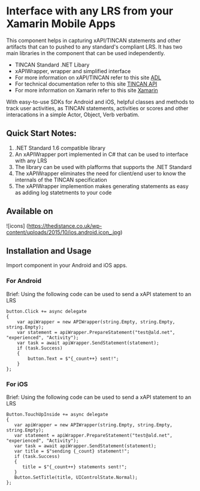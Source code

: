 # Interface with any LRS from your Xamarin Mobile Apps
This component helps in capturing xAPI/TINCAN statements and other artifacts that can to pushed to any standard's compliant LRS. It has two main libraries in the component that can be used independently. 
- TINCAN Standard .NET Libary
- xAPIWrapper, wrapper and simplified interface
- For more information on xAPI/TINCAN refer to this site [ADL](https://www.adlnet.gov/adl-research/performance-tracking-analysis/experience-api/)
- For technical documentation refer to this site [TINCAN API](http://tincanapi.com/)
- For more information on Xamarin refer to this site [Xamarin](http://www.xamarin.com/)

With easy-to-use SDKs for Android and iOS, helpful classes and methods to track user activities, as TINCAN statements, activities or scores and other interacations in a simple Actor, Object, Verb verbatim. 

## Quick Start Notes:
1. .NET Standard 1.6 compatible library
2. An xAPIWrapper port implemented in C# that can be used to interface with any LRS
3. The library can be used with plafforms that supports the .NET Standard
4. The xAPIWrapper eliminates the need for client/end user to know the internals of the TINCAN specification
5. The xAPIWrapper implemention makes generating statements as easy as adding log statetments to your code

## Available on 

![icons] (https://thedistance.co.uk/wp-content/uploads/2015/10/ios.android.icon_.jpg)

## Installation and Usage
Import component in your Android and iOS apps.

### For Android 
Brief:
Using the following code can be used to send a xAPI statement to an LRS

```
button.Click += async delegate
{
    var apiWrapper = new APIWrapper(string.Empty, string.Empty, string.Empty);
    var statement = apiWrapper.PrepareStatement("test@ald.net", "experienced", "Activity");
    var task = await apiWrapper.SendStatement(statement);
    if (task.Success)
    {
        button.Text = $"{_count++} sent!";
    }
};
```

### For iOS 
Brief:
Using the following code can be used to send a xAPI statement to an LRS

```
Button.TouchUpInside += async delegate
{
   var apiWrapper = new APIWrapper(string.Empty, string.Empty, string.Empty);
   var statement = apiWrapper.PrepareStatement("test@ald.net", "experienced", "Activity");
   var task = await apiWrapper.SendStatement(statement);
   var title = $"sending {_count} statement!";
   if (task.Success)
   {
      title = $"{_count++} statements sent!";
   }
   Button.SetTitle(title, UIControlState.Normal);
};
```
